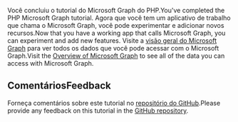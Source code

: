 <!-- markdownlint-disable MD002 MD041 -->

<span data-ttu-id="6ff48-101">Você concluiu o tutorial do Microsoft Graph do PHP.</span><span class="sxs-lookup"><span data-stu-id="6ff48-101">You've completed the PHP Microsoft Graph tutorial.</span></span> <span data-ttu-id="6ff48-102">Agora que você tem um aplicativo de trabalho que chama o Microsoft Graph, você pode experimentar e adicionar novos recursos.</span><span class="sxs-lookup"><span data-stu-id="6ff48-102">Now that you have a working app that calls Microsoft Graph, you can experiment and add new features.</span></span> <span data-ttu-id="6ff48-103">Visite a [visão geral do Microsoft Graph](/graph/overview) para ver todos os dados que você pode acessar com o Microsoft Graph.</span><span class="sxs-lookup"><span data-stu-id="6ff48-103">Visit the [Overview of Microsoft Graph](/graph/overview) to see all of the data you can access with Microsoft Graph.</span></span>

## <a name="feedback"></a><span data-ttu-id="6ff48-104">Comentários</span><span class="sxs-lookup"><span data-stu-id="6ff48-104">Feedback</span></span>

<span data-ttu-id="6ff48-105">Forneça comentários sobre este tutorial no [repositório do GitHub](https://github.com/microsoftgraph/msgraph-training-phpapp).</span><span class="sxs-lookup"><span data-stu-id="6ff48-105">Please provide any feedback on this tutorial in the [GitHub repository](https://github.com/microsoftgraph/msgraph-training-phpapp).</span></span>
